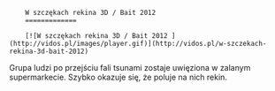 
        W szczękach rekina 3D / Bait 2012 
        =============
        
        [![W szczękach rekina 3D / Bait 2012 ](http://vidos.pl/images/player.gif)](http://vidos.pl/w-szczekach-rekina-3d-bait-2012)
        
        
 Grupa ludzi po przejściu fali tsunami zostaje uwięziona w zalanym supermarkecie. Szybko okazuje się, że poluje na nich rekin.
    